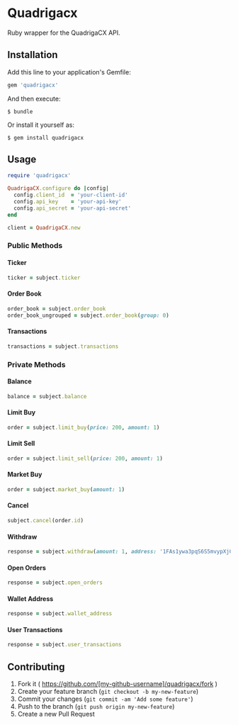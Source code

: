 # Quadrigacx

Ruby wrapper for the QuadrigaCX API.

## Installation

Add this line to your application's Gemfile:

```ruby
gem 'quadrigacx'
```

And then execute:

    $ bundle

Or install it yourself as:

    $ gem install quadrigacx

## Usage

```ruby
require 'quadrigacx'

QuadrigaCX.configure do |config|
  config.client_id  = 'your-client-id'
  config.api_key    = 'your-api-key'
  config.api_secret = 'your-api-secret'
end

client = QuadrigaCX.new
```

### Public Methods

#### Ticker

```ruby
ticker = subject.ticker
```

#### Order Book

```ruby
order_book = subject.order_book
order_book_ungrouped = subject.order_book(group: 0)
```

#### Transactions

```ruby
transactions = subject.transactions
```

### Private Methods

#### Balance

```ruby
balance = subject.balance
```

#### Limit Buy

```ruby
order = subject.limit_buy(price: 200, amount: 1)
```

#### Limit Sell

```ruby
order = subject.limit_sell(price: 200, amount: 1)
```

#### Market Buy

```ruby
order = subject.market_buy(amount: 1)
```

#### Cancel

```ruby
subject.cancel(order.id)
```

#### Withdraw

```ruby
response = subject.withdraw(amount: 1, address: '1FAs1ywa3pqS6S5mvypXjCtHAzwCkymNUX')
```

#### Open Orders

```ruby
response = subject.open_orders
```

#### Wallet Address

```ruby
response = subject.wallet_address
```

#### User Transactions

```ruby
response = subject.user_transactions
```

## Contributing

1. Fork it ( https://github.com/[my-github-username]/quadrigacx/fork )
2. Create your feature branch (`git checkout -b my-new-feature`)
3. Commit your changes (`git commit -am 'Add some feature'`)
4. Push to the branch (`git push origin my-new-feature`)
5. Create a new Pull Request
